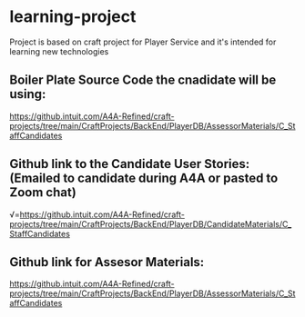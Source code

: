 # learning-project
Project is based on craft project for Player Service and it's intended for learning new technologies

## Boiler Plate Source Code the cnadidate will be using:
https://github.intuit.com/A4A-Refined/craft-projects/tree/main/CraftProjects/BackEnd/PlayerDB/AssessorMaterials/C_StaffCandidates

## Github link to the Candidate User Stories: (Emailed to candidate during A4A or pasted to Zoom chat)
√=https://github.intuit.com/A4A-Refined/craft-projects/tree/main/CraftProjects/BackEnd/PlayerDB/CandidateMaterials/C_StaffCandidates

## Github link for Assesor Materials:
https://github.intuit.com/A4A-Refined/craft-projects/tree/main/CraftProjects/BackEnd/PlayerDB/AssessorMaterials/C_StaffCandidates

